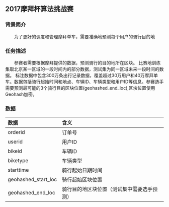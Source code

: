 ## 2017摩拜杯算法挑战赛
### 背景简介
&emsp;&emsp;为了更好的调度和管理摩拜单车，需要准确地预测每个用户的骑行目的地
### 任务描述
&emsp;&emsp;参赛者需要根据摩拜提供的数据，预测骑行的目的地所在区块。
比赛地训练集取北京某一区域的一段时间内的部分数据，测试集为同一区域未来一段时间的数据。
标注数据中包含300万条出行记录数据，覆盖超过30万用户和40万摩拜单车。数据包括骑行起始时间和地点、车辆ID、车辆类型和用户ID等信息。参赛选手需要预测最可能的3个骑行目的区块位置(geohashed_end_loc),区块位置使用Geohash加密。
### 数据
|数据|含义|
|:----|:----|
|orderid|订单号|
|userid|用户ID|
|bikeid|车辆ID|
|biketype|车辆类型|
|starttime|骑行起始日期时间|
|geohashed_start_loc|骑行起始区块位置|
|geohashed_end_loc|骑行目的地区块位置（测试集中需要选手预测）|
